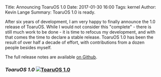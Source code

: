 Title: Announcing ToaruOS 1.0
Date: 2017-01-30 16:00
Tags: kernel
Author: Kevin Lange
Summary: ToaruOS 1.0 is ready.

After six years of development, I am very happy to finally announce the 1.0 release of ToaruOS. While I would not consider this "complete" - there is still much work to be done - it is time to refocus my development, and with that comes the time to declare a stable release. ToaruOS 1.0 has been the result of over half a decade of effort, with contributions from a dozen people besides myself.

The full release notes are available [on Github](https://github.com/klange/toaruos/releases/tag/v1.0.0).

### *ToaruOS 1.0* [![ToaruOS 1.0](http://i.imgur.com/6J9yaeW.png)](http://i.imgur.com/6J9yaeW.png)
####

